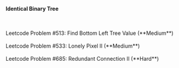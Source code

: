 **Identical Binary Tree**

<br/>
<br/>
Leetcode Problem #513: Find Bottom Left Tree Value (**Medium**)
<br/>
<br/>
Leetcode Problem #533: Lonely Pixel II (**Medium**)
<br/>
<br/>
Leetcode Problem #685: Redundant Connection II (**Hard**)
